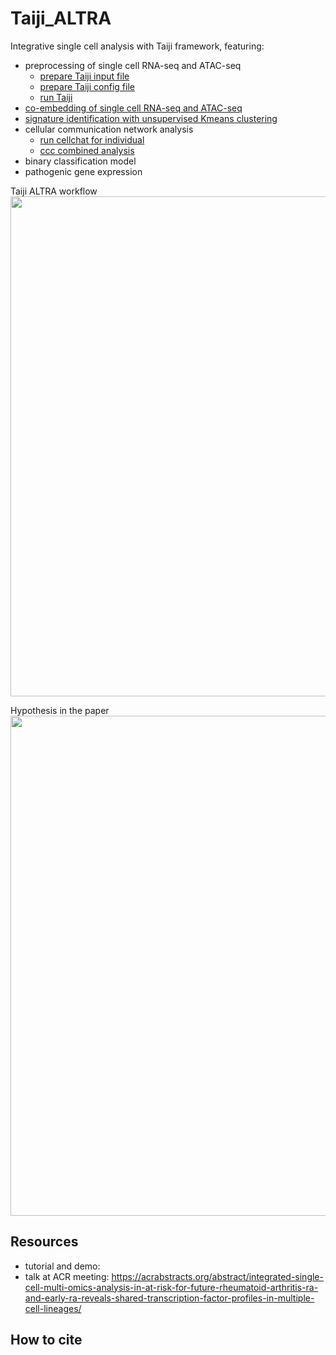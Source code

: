 # Taiji_ALTRA
Integrative single cell analysis with Taiji framework, featuring:
-  preprocessing of single cell RNA-seq and ATAC-seq
    - [prepare Taiji input file](https://github.com/cong-003/Taiji_ALTRA/blob/main/scripts/prepare_taiji_input.r)
    - [prepare Taiji config file](https://github.com/cong-003/Taiji_ALTRA/blob/main/scripts/prepare_input_yaml.R)
    - [run Taiji](https://taiji-pipeline.github.io/)
-  [co-embedding of single cell RNA-seq and ATAC-seq](https://nbviewer.org/github/cong-003/Taiji_ALTRA/blob/main/tutorial/Fig_signature/Fig_umap_coemb.ipynb?flush_cache=true)
-  [signature identification with unsupervised Kmeans clustering](https://nbviewer.org/github/cong-003/Taiji_ALTRA/blob/main/tutorial/Fig_signature/Fig_signature.ipynb?flush_cache=true)
-  cellular communication network analysis
    - [run cellchat for individual](https://github.com/cong-003/Taiji_ALTRA/blob/main/scripts/cellchat_analysis.r)
    - [ccc combined analysis](https://nbviewer.org/github/cong-003/Taiji_ALTRA/blob/main/tutorial/Fig_cellchat/Fig_cellchat.ipynb?flush_cache=true)
-  binary classification model
-  pathogenic gene expression

Taiji ALTRA workflow
<img src="https://github.com/cong-003/Taiji_ALTRA/blob/main/figures/workflow.png" width="800">

Hypothesis in the paper
<img src="https://github.com/cong-003/Taiji_ALTRA/blob/main/figures/hypothesis.png" width="800">

## Resources
-  tutorial and demo:
-  talk at ACR meeting: https://acrabstracts.org/abstract/integrated-single-cell-multi-omics-analysis-in-at-risk-for-future-rheumatoid-arthritis-ra-and-early-ra-reveals-shared-transcription-factor-profiles-in-multiple-cell-lineages/ 

## How to cite
